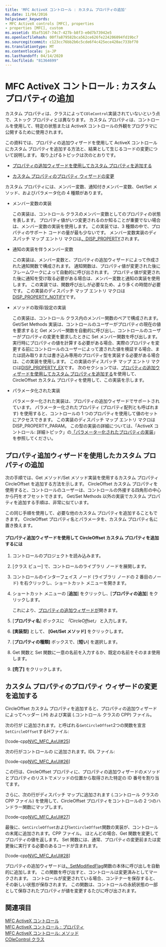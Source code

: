 ```yaml
---
title: 'MFC ActiveX コントロール : カスタム プロパティの追加'
ms.date: 11/04/2016
helpviewer_keywords:
- MFC ActiveX controls [MFC], properties
- properties [MFC], custom
ms.assetid: 85af5167-74c7-427b-b8f3-e0d7b73942e5
ms.openlocfilehash: 00f7a879582bca562ce626fe224206094fd19bc7
ms.sourcegitcommit: c123cc76bb2b6c5cde6f4c425ece420ac733bf70
ms.translationtype: MT
ms.contentlocale: ja-JP
ms.lasthandoff: 04/14/2020
ms.locfileid: "81364699"
---
```

# <a name="mfc-activex-controls-adding-custom-properties"></a>MFC ActiveX コントロール : カスタム プロパティの追加

カスタム プロパティは、クラスによって`COleControl`実装されていないという点で、ストック プロパティとは異なります。 カスタム プロパティは、コントロールを使用して、特定の状態または ActiveX コントロールの外観をプログラマに公開するために使用されます。

この資料では、プロパティの追加ウィザードを使用して ActiveX コントロールにカスタム プロパティを追加する方法と、結果として生じるコードの変更について説明します。 取り上げるトピックは次のとおりです。

- [プロパティの追加ウィザードを使用してカスタム プロパティを追加する](#_core_using_classwizard_to_add_a_custom_property)

- [カスタム プロパティのプロパティ ウィザードの変更](#_core_classwizard_changes_for_custom_properties)

カスタム プロパティには、メンバー変数、通知付きメンバー変数、Get/Set メソッド、およびパラメータ化の 4 種類があります。

- メンバー変数の実装

   この実装は、コントロール クラスのメンバー変数としてのプロパティの状態を表します。 プロパティ値がいつ変更されるのか知ることが重要でない場合は、メンバー変数の実装を使用します。 この実装では、3 種類の中で、プロパティのサポート コードの量が最も少ないです。 メンバー変数実装のディスパッチ マップ エントリ マクロは[、DISP_PROPERTY](../mfc/reference/dispatch-maps.md#disp_property)されます。

- 通知の実装を伴うメンバー変数

   この実装は、メンバー変数と、プロパティの追加ウィザードによって作成された通知関数で構成されます。 通知関数は、プロパティ値が変更された後にフレームワークによって自動的に呼び出されます。 プロパティ値が変更された後に通知を受け取る必要がある場合は、メンバー変数と通知の実装を使用します。 この実装では、関数呼び出しが必要なため、より多くの時間が必要です。 この実装のディスパッチ マップ エントリ マクロは[DISP_PROPERTY_NOTIFY](../mfc/reference/dispatch-maps.md#disp_property_notify)です。

- メソッドの取得/設定の実装

   この実装は、コントロール クラス内のメンバー関数のペアで構成されます。 Get/Set Methods 実装は、コントロールのユーザーがプロパティの現在の値を要求すると Get メンバー関数を自動的に呼び出し、コントロールのユーザーがプロパティの変更を要求したときに Set メンバー関数を呼び出します。 実行時にプロパティの値を計算する必要がある場合、実際のプロパティを変更する前にコントロールのユーザーによって渡された値を検証する場合、または読み取りまたは書き込み専用のプロパティ型を実装する必要がある場合は、この実装を使用します。 この実装のディスパッチ マップ エントリ マクロは[DISP_PROPERTY_EX](../mfc/reference/dispatch-maps.md#disp_property_ex)です。 次のセクションでは、[プロパティの追加ウィザードを使用してカスタム プロパティを追加する](#_core_using_classwizard_to_add_a_custom_property)を使用して、CircleOffset カスタム プロパティを使用して、この実装を示します。

- パラメータ化された実装

   パラメーター化された実装は、プロパティの追加ウィザードでサポートされています。 パラメーター化されたプロパティ (プロパティ配列とも呼ばれます) を使用すると、コントロールの 1 つのプロパティを使用して値のセットにアクセスできます。 この実装のディスパッチ マップ エントリ マクロはDISP_PROPERTY_PARAM。 この型の実装の詳細については、「ActiveX コントロール: 詳細トピック」の[「パラメーター化されたプロパティの実装](../mfc/mfc-activex-controls-advanced-topics.md)」を参照してください。

## <a name="using-the-add-property-wizard-to-add-a-custom-property"></a><a name="_core_using_classwizard_to_add_a_custom_property"></a>プロパティ追加ウィザードを使用したカスタム プロパティの追加

次の手順では、Get メソッド/Set メソッド実装を使用するカスタム プロパティ CircleOffset を追加する方法を示します。 CircleOffset カスタム プロパティを使用すると、コントロールのユーザーは、コントロールの外接する四角形の中心から円をオフセットできます。 Get/Set Methods 以外の実装でカスタム プロパティを追加する手順は、非常に似ています。

この同じ手順を使用して、必要な他のカスタム プロパティを追加することもできます。 CircleOffset プロパティ名とパラメータを、カスタム プロパティ名に置き換えます。

#### <a name="to-add-the-circleoffset-custom-property-using-the-add-property-wizard"></a>プロパティ追加ウィザードを使用して CircleOffset カスタム プロパティを追加するには

1. コントロールのプロジェクトを読み込みます。

1. [クラス ビュー] で、コントロールのライブラリ ノードを展開します。

1. コントロールのインターフェイス ノード (ライブラリ ノードの 2 番目のノード) を右クリックし、ショートカット メニューを開きます。

1. ショートカット メニューの [**追加**] をクリックし、[**プロパティの追加**] をクリックします。

   これにより、[プロパティの追加ウィザードが](../ide/names-add-property-wizard.md)開きます。

1. [**プロパティ名**] ボックスに *「CircleOffset」* と入力します。

1. **[実装型]** として、 **[Get/Set メソッド]** をクリックします。

1. [**プロパティの種類]** ボックスで、[**短い**] を選択します。

1. Get 関数と Set 関数に一意の名前を入力するか、既定の名前をそのまま使用します。

1. **[完了]** をクリックします。

## <a name="add-property-wizard-changes-for-custom-properties"></a><a name="_core_classwizard_changes_for_custom_properties"></a>カスタム プロパティのプロパティ ウィザードの変更を追加する

CircleOffset カスタム プロパティを追加すると、プロパティの追加ウィザードによってヘッダー (.H) および実装 (.コントロール クラスの CPP) ファイル。

次の行が に追加されます。と呼ばれる`GetCircleOffset`2つの関数を宣言`SetCircleOffset`するHファイル:

[!code-cpp[NVC_MFC_AxUI#25](../mfc/codesnippet/cpp/mfc-activex-controls-adding-custom-properties_1.h)]

次の行がコントロールの に追加されます。IDL ファイル:

[!code-cpp[NVC_MFC_AxUI#26](../mfc/codesnippet/cpp/mfc-activex-controls-adding-custom-properties_2.idl)]

この行は、CircleOffset プロパティに、プロパティの追加ウィザードのメソッドとプロパティのリストでメソッドの位置から取得された特定の ID 番号を割り当てます。

さらに、次の行がディスパッチ マップに追加されます (.コントロール クラスの CPP ファイル) を使用して、CircleOffset プロパティをコントロールの 2 つのハンドラー関数にマップします。

[!code-cpp[NVC_MFC_AxUI#27](../mfc/codesnippet/cpp/mfc-activex-controls-adding-custom-properties_3.cpp)]

最後に、`GetCircleOffset`および`SetCircleOffset`関数の実装が、コントロールの末尾に追加されます。CPP ファイル。 ほとんどの場合、Get 関数を変更してプロパティの値を返します。 Set 関数には、通常、プロパティの変更前または変更後に実行する必要のあるコードが含まれます。

[!code-cpp[NVC_MFC_AxUI#28](../mfc/codesnippet/cpp/mfc-activex-controls-adding-custom-properties_4.cpp)]

プロパティの追加ウィザードは[、SetModifiedFlag](../mfc/reference/colecontrol-class.md#setmodifiedflag)関数の本体に呼び出しを自動的に追加します。 この関数を呼び出すと、コントロールは変更済みとしてマークされます。 コントロールが変更されている場合、コンテナーを保存すると、その新しい状態が保存されます。 この関数は、コントロールの永続状態の一部として保存されたプロパティが値を変更するたびに呼び出されます。

## <a name="see-also"></a>関連項目

[MFC ActiveX コントロール](../mfc/mfc-activex-controls.md)<br/>
[MFC ActiveX コントロール : プロパティ](../mfc/mfc-activex-controls-properties.md)<br/>
[MFC ActiveX コントロール: メソッド](../mfc/mfc-activex-controls-methods.md)<br/>
[COleControl クラス](../mfc/reference/colecontrol-class.md)
